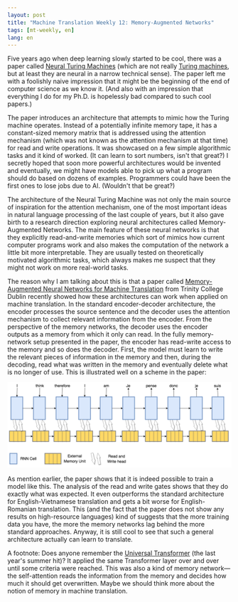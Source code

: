 ```yaml
---
layout: post
title: "Machine Translation Weekly 12: Memory-Augmented Networks"
tags: [mt-weekly, en]
lang: en
---
```


Five years ago when deep learning slowly started to be cool, there was a paper
called [Neural Turing Machines](https://arxiv.org/abs/1410.5401) (which are not
really [Turing machines](https://en.wikipedia.org/wiki/Turing_machine), but at
least they are neural in a narrow technical sense). The paper left me with a
foolishly naive impression that it might be the beginning of the end of
computer science as we know it.  (And also with an impression that everything I
do for my Ph.D. is hopelessly bad compared to such cool papers.)

The paper introduces an architecture that attempts to mimic how the Turing
machine operates. Instead of a potentially infinite memory tape, it has a
constant-sized memory matrix that is addressed using the attention mechanism
(which was not known as the attention mechanism at that time) for read and
write operations. It was showcased on a few simple algorithmic tasks and it
kind of worked. (It can learn to sort numbers, isn't that great?) I secretly
hoped that soon more powerful architectures would be invented and eventually,
we might have models able to pick up what a program should do based on dozens
of examples. Programmers could have been the first ones to lose jobs due to AI.
(Wouldn't that be great?)

The architecture of the Neural Turing Machine was not only the main source of
inspiration for the attention mechanism, one of the most important ideas in
natural language processing of the last couple of years, but it also gave birth
to a research direction exploring neural architectures called Memory-Augmented
Networks. The main feature of these neural networks is that they explicitly
read-and-write memories which sort of mimics how current computer programs work
and also makes the computation of the network a little bit more interpretable.
They are usually tested on theoretically motivated algorithmic tasks, which
always makes me suspect that they might not work on more real-world tasks.

The reason why I am talking about this is that a paper called [Memory-Augmented
Neural Networks for Machine
Translation](https://www.aclweb.org/anthology/W19-6617) from Trinity College
Dublin recently showed how these architectures can work when applied on machine
translation. In the standard encoder-decoder architecture, the encoder
processes the source sentence and the decoder uses the attention mechanism to
collect relevant information from the encoder. From the perspective of the
memory networks, the decoder uses the encoder outputs as a memory from which it
only can read. In the fully memory-network setup presented in the paper, the
encoder has read-write access to the memory and so does the decoder. First, the
model must learn to write the relevant pieces of information in the memory and
then, during the decoding, read what was written in the memory and eventually
delete what is no longer of use. This is illustrated well on a scheme in the
paper:

![Architecture.](/assets/memory_agumented.png)

As mention earlier, the paper shows that it is indeed possible to train a model
like this. The analysis of the read and write gates shows that they do exactly
what was expected. It even outperforms the standard architecture for
English-Vietnamese translation and gets a bit worse for English-Romanian
translation. This (and the fact that the paper does not show any results on
high-resource languages) kind of suggests that the more training data you have,
the more the memory networks lag behind the more standard approaches. Anyway,
it is still cool to see that such a general architecture actually can learn to
translate.

A footnote: Does anyone remember the [Universal
Transformer](https://arxiv.org/pdf/1807.03819.pdf) (the last year's summer
hit)? It applied the same Transformer layer over and over until some criteria
were reached. This was also a kind of memory network—the self-attention reads
the information from the memory and decides how much it should get overwritten.
Maybe we should think more about the notion of memory in machine translation.
